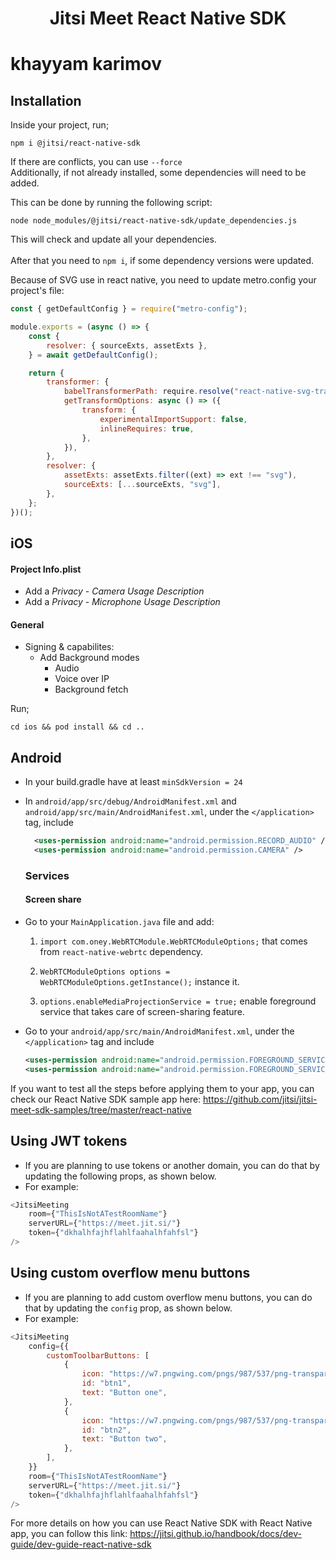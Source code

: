 # <p align="center">Jitsi Meet React Native SDK</p>

# khayyam karimov

## Installation

Inside your project, run;

```console
npm i @jitsi/react-native-sdk
```

If there are conflicts, you can use `--force`
<br/>Additionally, if not already installed, some dependencies will need to be added.

This can be done by running the following script:

```console
node node_modules/@jitsi/react-native-sdk/update_dependencies.js
```

This will check and update all your dependencies.<br/><br/>
After that you need to `npm i`, if some dependency versions were updated.

[comment]: # "These deps definitely need to be added manually, more could be neccesary"

Because of SVG use in react native, you need to update metro.config your project's file:

```javascript
const { getDefaultConfig } = require("metro-config");

module.exports = (async () => {
    const {
        resolver: { sourceExts, assetExts },
    } = await getDefaultConfig();

    return {
        transformer: {
            babelTransformerPath: require.resolve("react-native-svg-transformer"),
            getTransformOptions: async () => ({
                transform: {
                    experimentalImportSupport: false,
                    inlineRequires: true,
                },
            }),
        },
        resolver: {
            assetExts: assetExts.filter((ext) => ext !== "svg"),
            sourceExts: [...sourceExts, "svg"],
        },
    };
})();
```

## iOS

#### Project Info.plist

-   Add a _Privacy - Camera Usage Description_
-   Add a _Privacy - Microphone Usage Description_

#### General

-   Signing & capabilites:
    -   Add Background modes
        -   Audio
        -   Voice over IP
        -   Background fetch

Run;

```console
cd ios && pod install && cd ..
```

## Android

-   In your build.gradle have at least `minSdkVersion = 24`
-   In `android/app/src/debug/AndroidManifest.xml` and `android/app/src/main/AndroidManifest.xml`, under the `</application>` tag, include

    ```xml
      <uses-permission android:name="android.permission.RECORD_AUDIO" />
      <uses-permission android:name="android.permission.CAMERA" />
    ```

    ### Services

    #### Screen share

-   Go to your `MainApplication.java` file and add:

    1. `import com.oney.WebRTCModule.WebRTCModuleOptions;` that comes from `react-native-webrtc` dependency.

    2. `WebRTCModuleOptions options = WebRTCModuleOptions.getInstance();` instance it.
    3. `options.enableMediaProjectionService = true;` enable foreground service that takes care of screen-sharing feature.

-   Go to your `android/app/src/main/AndroidManifest.xml`, under the `</application>` tag and include
    ```xml
    <uses-permission android:name="android.permission.FOREGROUND_SERVICE" />
    <uses-permission android:name="android.permission.FOREGROUND_SERVICE_MEDIA_PROJECTION" />
    ```

If you want to test all the steps before applying them to your app, you can check our React Native SDK sample app here:
https://github.com/jitsi/jitsi-meet-sdk-samples/tree/master/react-native

## Using JWT tokens

-   If you are planning to use tokens or another domain, you can do that by updating the following props, as shown below.
-   For example:

```javascript
<JitsiMeeting
    room={"ThisIsNotATestRoomName"}
    serverURL={"https://meet.jit.si/"}
    token={"dkhalhfajhflahlfaahalhfahfsl"}
/>
```

## Using custom overflow menu buttons

-   If you are planning to add custom overflow menu buttons, you can do that by updating the `config` prop, as shown below.
-   For example:

```javascript
<JitsiMeeting
    config={{
        customToolbarButtons: [
            {
                icon: "https://w7.pngwing.com/pngs/987/537/png-transparent-download-downloading-save-basic-user-interface-icon-thumbnail.png",
                id: "btn1",
                text: "Button one",
            },
            {
                icon: "https://w7.pngwing.com/pngs/987/537/png-transparent-download-downloading-save-basic-user-interface-icon-thumbnail.png",
                id: "btn2",
                text: "Button two",
            },
        ],
    }}
    room={"ThisIsNotATestRoomName"}
    serverURL={"https://meet.jit.si/"}
    token={"dkhalhfajhflahlfaahalhfahfsl"}
/>
```

For more details on how you can use React Native SDK with React Native app, you can follow this link:
https://jitsi.github.io/handbook/docs/dev-guide/dev-guide-react-native-sdk
